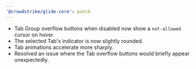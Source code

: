 ```yaml
---
'@crowdstrike/glide-core': patch
---
```


- Tab Group overflow buttons when disabled now show a `not-allowed` cursor on hover.
- The selected Tab's indicator is now slightly rounded.
- Tab animations accelerate more sharply.
- Resolved an issue where the Tab overflow buttons would briefly appear unexpectedly.
